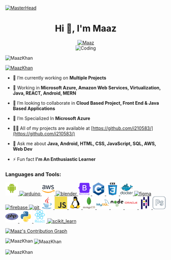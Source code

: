 [![MasterHead](https://indusuni.ac.in/uploads/blogs/iite/Understanding%20the%20Hype%20Around%20Machine%20Learning.gif)](https://rishavchanda.io)
<h1 align="center">Hi 👋, I'm Maaz</h1>
<!-- <h3 align="center">Quality Assurance Engineer from Pakistan!!</h3> -->


<!--<p align="center">
<a href="https://git.io/typing-svg"><img src="https://readme-typing-svg.demolab.com?font=Jersey+15&size=40&pause=1000&color=61BF3A&random=false&width=435&lines=Quality+Assurance+Engineer!!;" alt="Typing SVG" /></a>
 </p> -->


 <div align="center">
    <a href="https://git.io/typing-svg"><img src="https://readme-typing-svg.herokuapp.com?font=FiraCode&size=24&duration=4500&color=06CAFF&center=true&width=550&lines=Hi!+I+am+Maaz...;Hope+you+are+having+a+great+day!;" alt="Maaz"></a>
</div>


<div align="center">
  <img alt="Coding" width="400" src="https://cdn.dribbble.com/users/1059583/screenshots/4171367/media/5c8264a20b247115b68e6c2f4c97d5e6.gif">
</div>

<p align="left"> <img src="https://komarev.com/ghpvc/?username=i210583&label=Profile%20views&color=0e75b6&style=flat" alt="MaazKhan" /> </p>

<p align="left"> <a href="https://github.com/ryo-ma/github-profile-trophy"><img src="https://github-profile-trophy.vercel.app/?username=i210583" alt="MaazKhan" /></a> </p>


- 🔭 I’m currently working on **Multiple Projects**

- 🌱 Working in **Microsoft Azure, Amazon Web Services, Virtualization, Java, REACT, Android, MERN**

- 👯 I’m looking to collaborate in **Cloud Based Project, Front End & Java Based Applications**

- 🤝 I’m Specialized In **Microsoft Azure**

- 👨‍💻 All of my projects are available at [https://github.com/i210583/](https://github.com/i210583/)

- 💬 Ask me about **Java, Android, HTML, CSS, JavaScript, SQL, AWS, Web Dev**

- ⚡ Fun fact **I'm An Enthusiastic Learner**


<h3 align="left">Languages and Tools:</h3>
<p align="left"> <a href="https://developer.android.com" target="_blank" rel="noreferrer"> <img src="https://raw.githubusercontent.com/devicons/devicon/master/icons/android/android-original-wordmark.svg" alt="android" width="40" height="40"/> </a> <a href="https://www.arduino.cc/" target="_blank" rel="noreferrer"> <img src="https://cdn.worldvectorlogo.com/logos/arduino-1.svg" alt="arduino" width="40" height="40"/> </a> <a href="https://aws.amazon.com" target="_blank" rel="noreferrer"> <img src="https://raw.githubusercontent.com/devicons/devicon/master/icons/amazonwebservices/amazonwebservices-original-wordmark.svg" alt="aws" width="40" height="40"/> </a> <a href="https://www.blender.org/" target="_blank" rel="noreferrer"> <img src="https://download.blender.org/branding/community/blender_community_badge_white.svg" alt="blender" width="40" height="40"/> </a> <a href="https://getbootstrap.com" target="_blank" rel="noreferrer"> <img src="https://raw.githubusercontent.com/devicons/devicon/master/icons/bootstrap/bootstrap-plain-wordmark.svg" alt="bootstrap" width="40" height="40"/> </a> <a href="https://www.w3schools.com/cpp/" target="_blank" rel="noreferrer"> <img src="https://raw.githubusercontent.com/devicons/devicon/master/icons/cplusplus/cplusplus-original.svg" alt="cplusplus" width="40" height="40"/> </a> <a href="https://www.w3schools.com/css/" target="_blank" rel="noreferrer"> <img src="https://raw.githubusercontent.com/devicons/devicon/master/icons/css3/css3-original-wordmark.svg" alt="css3" width="40" height="40"/> </a> <a href="https://www.docker.com/" target="_blank" rel="noreferrer"> <img src="https://raw.githubusercontent.com/devicons/devicon/master/icons/docker/docker-original-wordmark.svg" alt="docker" width="40" height="40"/> </a> <a href="https://www.figma.com/" target="_blank" rel="noreferrer"> <img src="https://www.vectorlogo.zone/logos/figma/figma-icon.svg" alt="figma" width="40" height="40"/> </a> <a href="https://firebase.google.com/" target="_blank" rel="noreferrer"> <img src="https://www.vectorlogo.zone/logos/firebase/firebase-icon.svg" alt="firebase" width="40" height="40"/> </a> <a href="https://git-scm.com/" target="_blank" rel="noreferrer"> <img src="https://www.vectorlogo.zone/logos/git-scm/git-scm-icon.svg" alt="git" width="40" height="40"/> </a> <a href="https://www.java.com" target="_blank" rel="noreferrer"> <img src="https://raw.githubusercontent.com/devicons/devicon/master/icons/java/java-original.svg" alt="java" width="40" height="40"/> </a> <a href="https://developer.mozilla.org/en-US/docs/Web/JavaScript" target="_blank" rel="noreferrer"> <img src="https://raw.githubusercontent.com/devicons/devicon/master/icons/javascript/javascript-original.svg" alt="javascript" width="40" height="40"/> </a> <a href="https://www.linux.org/" target="_blank" rel="noreferrer"> <img src="https://raw.githubusercontent.com/devicons/devicon/master/icons/linux/linux-original.svg" alt="linux" width="40" height="40"/> </a> <a href="https://www.mongodb.com/" target="_blank" rel="noreferrer"> <img src="https://raw.githubusercontent.com/devicons/devicon/master/icons/mongodb/mongodb-original-wordmark.svg" alt="mongodb" width="40" height="40"/> </a> <a href="https://www.mysql.com/" target="_blank" rel="noreferrer"> <img src="https://raw.githubusercontent.com/devicons/devicon/master/icons/mysql/mysql-original-wordmark.svg" alt="mysql" width="40" height="40"/> </a> <a href="https://nodejs.org" target="_blank" rel="noreferrer"> <img src="https://raw.githubusercontent.com/devicons/devicon/master/icons/nodejs/nodejs-original-wordmark.svg" alt="nodejs" width="40" height="40"/> </a> <a href="https://www.oracle.com/" target="_blank" rel="noreferrer"> <img src="https://raw.githubusercontent.com/devicons/devicon/master/icons/oracle/oracle-original.svg" alt="oracle" width="40" height="40"/> </a> <a href="https://pandas.pydata.org/" target="_blank" rel="noreferrer"> <img src="https://raw.githubusercontent.com/devicons/devicon/2ae2a900d2f041da66e950e4d48052658d850630/icons/pandas/pandas-original.svg" alt="pandas" width="40" height="40"/> </a> <a href="https://www.photoshop.com/en" target="_blank" rel="noreferrer"> <img src="https://raw.githubusercontent.com/devicons/devicon/master/icons/photoshop/photoshop-line.svg" alt="photoshop" width="40" height="40"/> </a> <a href="https://www.php.net" target="_blank" rel="noreferrer"> <img src="https://raw.githubusercontent.com/devicons/devicon/master/icons/php/php-original.svg" alt="php" width="40" height="40"/> </a> <a href="https://www.python.org" target="_blank" rel="noreferrer"> <img src="https://raw.githubusercontent.com/devicons/devicon/master/icons/python/python-original.svg" alt="python" width="40" height="40"/> </a> <a href="https://reactjs.org/" target="_blank" rel="noreferrer"> <img src="https://raw.githubusercontent.com/devicons/devicon/master/icons/react/react-original-wordmark.svg" alt="react" width="40" height="40"/> </a> <a href="https://scikit-learn.org/" target="_blank" rel="noreferrer"> <img src="https://upload.wikimedia.org/wikipedia/commons/0/05/Scikit_learn_logo_small.svg" alt="scikit_learn" width="40" height="40"/> </a> 


<a href="https://github.com/i210583"><img alt="Maaz's Contribution Graph" src="https://github-readme-activity-graph.vercel.app/graph/?username=i210583&bg_color=RRGGBBAA&title_color=79bd4f&color=79bd4f&line=79bd4f&point=DEDEDE&hide_border=true&custom_title=Contribution⠀Graph" /></a>

<p><img align="left" src="https://github-readme-stats.vercel.app/api/top-langs?username=i210583&show_icons=true&locale=en&layout=compact" alt="MaazKhan" /></p>

<p>&nbsp;<img align="center" src="https://github-readme-stats.vercel.app/api?username=i210583&show_icons=true&locale=en" alt="MaazKhan" /></p>

<p><img align="center" src="https://github-readme-streak-stats.herokuapp.com/?user=i210583&" alt="MaazKhan" /></p>
